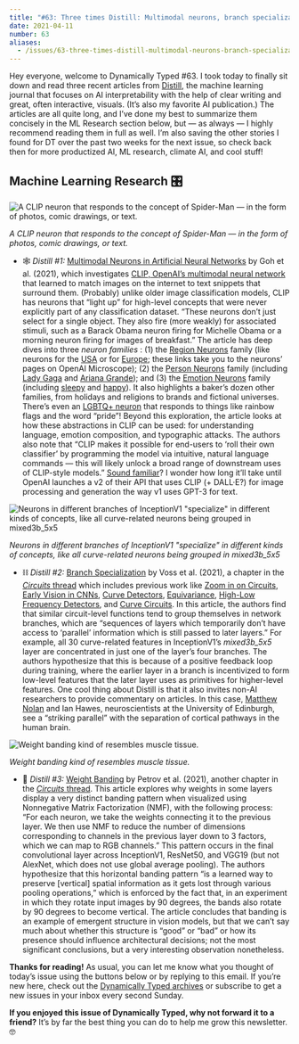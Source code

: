 ```yaml
---
title: "#63: Three times Distill: Multimodal neurons, branch specialization, and weight banding "
date: 2021-04-11
number: 63
aliases:
  - /issues/63-three-times-distill-multimodal-neurons-branch-specialization-and-weight-banding-501602
---
```


Hey everyone, welcome to Dynamically Typed #63.
I took today to finally sit down and read three recent articles from [Distill](https://distill.pub/?utm_campaign=Dynamically%20Typed&utm_medium=email&utm_source=Revue%20newsletter), the machine learning journal that focuses on AI interpretability with the help of clear writing and great, often interactive, visuals.
(It’s also my favorite AI publication.) The articles are all quite long, and I’ve done my best to summarize them concisely in the ML Research section below, but — as always — I highly recommend reading them in full as well.
I’m also saving the other stories I found for DT over the past two weeks for the next issue, so check back then for more productized AI, ML research, climate AI, and cool stuff!

## Machine Learning Research 🎛

![A CLIP neuron that responds to the concept of Spider-Man — in the form of photos, comic drawings, or text.](https://s3.amazonaws.com/revue/items/images/008/769/651/mail/Screen_Shot_2021-04-11_at_12.10.01.png?1618135837)

_A CLIP neuron that responds to the concept of Spider-Man — in the form of photos, comic drawings, or text._

* 🕸 _Distill #1:_ [Multimodal Neurons in Artificial Neural Networks](https://distill.pub/2021/multimodal-neurons/?utm_campaign=Dynamically%20Typed&utm_medium=email&utm_source=Revue%20newsletter) by Goh et al. (2021), which investigates [CLIP, OpenAI’s multimodal neural network](https://dynamicallytyped.com/stories/2021/openai-dall-e-clip/?utm_campaign=Dynamically%20Typed&utm_medium=email&utm_source=Revue%20newsletter) that learned to match images on the internet to text snippets that surround them. (Probably) unlike older image classification models, CLIP has neurons that “light up” for high-level concepts that were never explicitly part of any classification dataset. “These neurons don’t just select for a single object. They also fire (more weakly) for associated stimuli, such as a Barack Obama neuron firing for Michelle Obama or a morning neuron firing for images of breakfast.” The article has deep dives into three _neuron families_ : (1) the [Region Neurons](https://distill.pub/2021/multimodal-neurons/?utm_campaign=Dynamically%20Typed&utm_medium=email&utm_source=Revue%20newsletter#region-neurons) family (like neurons for the [USA](https://microscope.openai.com/models/contrastive_4x/image_block_4_5_Add_6_0/862?utm_campaign=Dynamically%20Typed&utm_medium=email&utm_source=Revue%20newsletter) or for [Europe](http://microscope.openai.com/models/contrastive_4x/image_block_4_5_Add_6_0/218?utm_campaign=Dynamically%20Typed&utm_medium=email&utm_source=Revue%20newsletter); these links take you to the neurons’ pages on OpenAI Microscope); (2) the [Person Neurons](https://distill.pub/2021/multimodal-neurons/?utm_campaign=Dynamically%20Typed&utm_medium=email&utm_source=Revue%20newsletter#person-neurons) family (including [Lady Gaga](http://microscope.openai.com/models/contrastive_4x/image_block_4_5_Add_6_0/263?utm_campaign=Dynamically%20Typed&utm_medium=email&utm_source=Revue%20newsletter) and [Ariana Grande](http://microscope.openai.com/models/contrastive_4x/image_block_4_5_Add_6_0/2233?utm_campaign=Dynamically%20Typed&utm_medium=email&utm_source=Revue%20newsletter)); and (3) the [Emotion Neurons](https://distill.pub/2021/multimodal-neurons/?utm_campaign=Dynamically%20Typed&utm_medium=email&utm_source=Revue%20newsletter#emotion-neurons) family (including [sleepy](http://microscope.openai.com/models/contrastive_4x/image_block_4_5_Add_6_0/91?utm_campaign=Dynamically%20Typed&utm_medium=email&utm_source=Revue%20newsletter) and [happy](http://microscope.openai.com/models/contrastive_4x/image_block_4_5_Add_6_0/1512?utm_campaign=Dynamically%20Typed&utm_medium=email&utm_source=Revue%20newsletter)). It also highlights a baker’s dozen other families, from holidays and religions to brands and fictional universes. There’s even an [LGBTQ+ neuron](https://microscope.openai.com/models/contrastive_4x/image_block_4_5_Add_6_0/1820?utm_campaign=Dynamically%20Typed&utm_medium=email&utm_source=Revue%20newsletter) that responds to things like rainbow flags and the word “pride”! Beyond this exploration, the article looks at how these abstractions in CLIP can be used: for understanding language, emotion composition, and typographic attacks. The authors also note that “CLIP makes it possible for end-users to ‘roll their own classifier’ by programming the model via intuitive, natural language commands — this will likely unlock a broad range of downstream uses of CLIP-style models.” [Sound familiar](https://dynamicallytyped.com/stories/2020/gpt-3/?utm_campaign=Dynamically%20Typed&utm_medium=email&utm_source=Revue%20newsletter)? I wonder how long it’ll take until OpenAI launches a v2 of their API that uses CLIP (+ DALL·E?) for image processing and generation the way v1 uses GPT-3 for text.

![Neurons in different branches of InceptionV1 "specialize" in different kinds of concepts, like all curve-related neurons being grouped in mixed3b_5x5](https://s3.amazonaws.com/revue/items/images/008/770/782/mail/Screen_Shot_2021-04-11_at_13.30.21.png?1618140643)

_Neurons in different branches of InceptionV1 "specialize" in different kinds of concepts, like all curve-related neurons being grouped in mixed3b_5x5_

* ⛓ _Distill #2:_ [Branch Specialization](https://distill.pub/2020/circuits/branch-specialization/?utm_campaign=Dynamically%20Typed&utm_medium=email&utm_source=Revue%20newsletter) by Voss et al. (2021), a chapter in the [_Circuits_ thread](https://distill.pub/2020/circuits?utm_campaign=Dynamically%20Typed&utm_medium=email&utm_source=Revue%20newsletter) which includes previous work like [Zoom in on Circuits](https://dynamicallytyped.com/stories/2020/distill-zoom-in-on-circuits/?utm_campaign=Dynamically%20Typed&utm_medium=email&utm_source=Revue%20newsletter), [Early Vision in CNNs](https://dynamicallytyped.com/stories/2020/distill-early-vision-in-cnns/?utm_campaign=Dynamically%20Typed&utm_medium=email&utm_source=Revue%20newsletter), [Curve Detectors](https://dynamicallytyped.com/links/ml-research/200621-distill-circuits-curve-detectors/?utm_campaign=Dynamically%20Typed&utm_medium=email&utm_source=Revue%20newsletter), [Equivariance](https://dynamicallytyped.com/links/ml-research/201220-naturally-occurring-equivariance-in-neural-networks/?utm_campaign=Dynamically%20Typed&utm_medium=email&utm_source=Revue%20newsletter), [High-Low Frequency Detectors](https://dynamicallytyped.com/links/ml-research/210131-distill-circuits-high-low-frequency-detectors/?utm_campaign=Dynamically%20Typed&utm_medium=email&utm_source=Revue%20newsletter), and [Curve Circuits](https://dynamicallytyped.com/links/ml-research/210228-distill-long-reads/?utm_campaign=Dynamically%20Typed&utm_medium=email&utm_source=Revue%20newsletter). In this article, the authors find that similar circuit-level functions tend to group themselves in network branches, which are “sequences of layers which temporarily don’t have access to ‘parallel’ information which is still passed to later layers.” For example, all 30 curve-related features in InceptionV1’s _mixed3b_5x5_ layer are concentrated in just one of the layer’s four branches. The authors hypothesize that this is because of a positive feedback loop during training, where the earlier layer in a branch is incentivized to form low-level features that the later layer uses as primitives for higher-level features. One cool thing about Distill is that it also invites non-AI researchers to provide commentary on articles. In this case, [Matthew Nolan](https://www.ed.ac.uk/discovery-brain-sciences/our-staff/research-groups/matthew-nolan?utm_campaign=Dynamically%20Typed&utm_medium=email&utm_source=Revue%20newsletter) and Ian Hawes, neuroscientists at the University of Edinburgh, see a “striking parallel” with the separation of cortical pathways in the human brain.

![Weight banding kind of resembles muscle tissue.](https://s3.amazonaws.com/revue/items/images/008/772/887/mail/Screen_Shot_2021-04-11_at_15.50.20.png?1618149035)

_Weight banding kind of resembles muscle tissue._

* 🌈 _Distill #3:_ [Weight Banding](https://distill.pub/2020/circuits/weight-banding/?utm_campaign=Dynamically%20Typed&utm_medium=email&utm_source=Revue%20newsletter) by Petrov et al. (2021), another chapter in the [_Circuits_ thread](https://distill.pub/2020/circuits/?utm_campaign=Dynamically%20Typed&utm_medium=email&utm_source=Revue%20newsletter). This article explores why weights in some layers display a very distinct banding pattern when visualized using Nonnegative Matrix Factorization (NMF), with the following process: “For each neuron, we take the weights connecting it to the previous layer. We then use NMF to reduce the number of dimensions corresponding to channels in the previous layer down to 3 factors, which we can map to RGB channels.” This pattern occurs in the final convolutional layer across InceptionV1, ResNet50, and VGG19 (but not AlexNet, which does not use global average pooling). The authors hypothesize that this horizontal banding pattern “is a learned way to preserve [vertical] spatial information as it gets lost through various pooling operations,” which is enforced by the fact that, in an experiment in which they rotate input images by 90 degrees, the bands also rotate by 90 degrees to become vertical. The article concludes that banding is an example of emergent structure in vision models, but that we can’t say much about whether this structure is “good” or “bad” or how its presence should influence architectural decisions; not the most significant conclusions, but a very interesting observation nonetheless.

**Thanks for reading!**
As usual, you can let me know what you thought of today’s issue using the buttons below or by replying to this email.
If you’re new here, check out the [Dynamically Typed archives](https://dynamicallytyped.com/?utm_campaign=Dynamically%20Typed&utm_medium=email&utm_source=Revue%20newsletter) or subscribe to get a new issues in your inbox every second Sunday.

**If you enjoyed this issue of Dynamically Typed, why not forward it to a friend?**
It’s by far the best thing you can do to help me grow this newsletter.
🤓